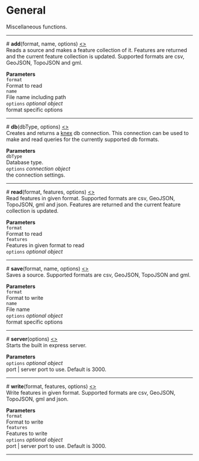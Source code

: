 # General
Miscellaneous functions.

---

<a id="add">#</a> **add**(format, name, options) [<>](https://github.com/afogelberg/geomangler/blob/master/lib/add.js)<br>
Reads a source and makes a feature collection of it. Features are returned and the current feature collection is updated. Supported formats are csv, GeoJSON, TopoJSON and gml.

**Parameters**<br>
`format`<br>
Format to read<br>
`name`<br>
File name including path<br>
`options` *optional object*<br>
format specific options

---

<a id="db">#</a> **db**(dbType, options) [<>](https://github.com/afogelberg/geomangler/blob/master/lib/utils/dbconnect.js)<br>
Creates and returns a [knex](http://knexjs.org) db connection. This connection can be used to make and read queries for the currently supported db formats.

**Parameters**<br>
`dbType`<br>
Database type.<br>
`options` *connection object*<br>
the connection settings.

---

<a id="read">#</a> **read**(format, features, options) [<>](https://github.com/afogelberg/geomangler/blob/master/lib/read.js)<br>
Read features in given format. Supported formats are csv, GeoJSON, TopoJSON, gml and json. Features are returned and the current feature collection is updated.

**Parameters**<br>
`format`<br>
Format to read<br>
`features`<br>
Features in given format to read<br>
`options` *optional object*<br>

---
<a id="save">#</a> **save**(format, name, options) [<>](https://github.com/afogelberg/geomangler/blob/master/lib/save.js)<br>
Saves a source. Supported formats are csv, GeoJSON, TopoJSON and gml.

**Parameters**<br>
`format`<br>
Format to write<br>
`name`<br>
File name<br>
`options` *optional object*<br>
format specific options

---

<a id="server">#</a> **server**(options) [<>](https://github.com/afogelberg/geomangler/blob/master/server/server.js)<br>
Starts the built in express server.

**Parameters**<br>
`options` *optional object*<br>
port | server port to use. Default is 3000.

---

<a id="write">#</a> **write**(format, features, options) [<>](https://github.com/afogelberg/geomangler/blob/master/lib/write.js)<br>
Write features in given format. Supported formats are csv, GeoJSON, TopoJSON, gml and json.

**Parameters**<br>
`format`<br>
Format to write<br>
`features`<br>
Features to write<br>
`options` *optional object*<br>
port | server port to use. Default is 3000.

---
